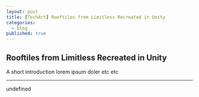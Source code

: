 ```yaml
---
layout: post
title: [TechArt] Rooftiles from Limitless Recreated in Unity
categories:
  - blog
published: true
---
```


## Rooftiles from Limitless Recreated in Unity

A short introduction lorem ipsum doler etc etc



---





<blockquote class="imgur-embed-pub" lang="en" data-id="a/GlCeu8y" data-context="false"><a href="//imgur.com/GlCeu8y"></a></blockquote>undefined<script async src="//s.imgur.com/min/embed.js" charset="utf-8"></script>